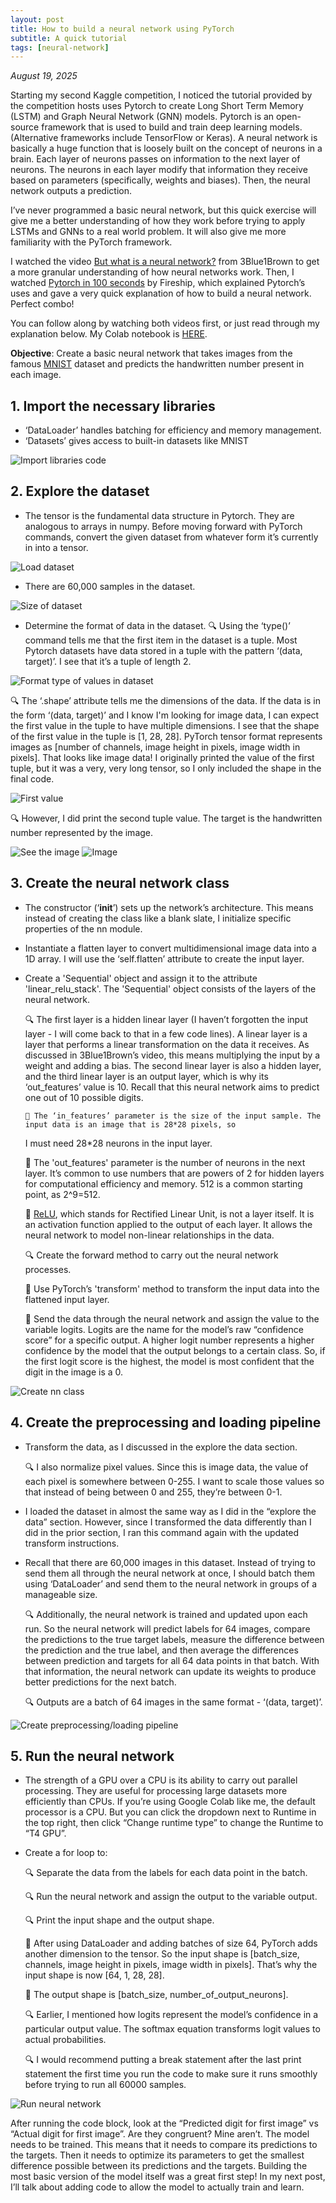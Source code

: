 ```yaml
---
layout: post
title: How to build a neural network using PyTorch
subtitle: A quick tutorial
tags: [neural-network]
---
```


*August 19, 2025*

Starting my second Kaggle competition, I noticed the tutorial provided by the competition hosts uses Pytorch to create 
Long Short Term Memory (LSTM) and Graph Neural Network (GNN) models. Pytorch is an open-source framework that is used to 
build and train deep learning models. (Alternative frameworks include TensorFlow or Keras). A neural network is basically a huge
function that is loosely built on the concept of neurons in a brain. Each layer of neurons passes on information to the next
layer of neurons. The neurons in each layer modify that information they receive based on parameters (specifically, weights and
biases). Then, the neural network outputs a prediction. 

I’ve never programmed a basic neural network, but this quick exercise will give me a better understanding 
of how they work before trying to apply LSTMs and GNNs to a real world problem. It will also give me more familiarity
with the PyTorch framework. 

I watched the video [But what is a neural network?](https://www.youtube.com/watch?v=aircAruvnKk&t=2s) from 3Blue1Brown 
to get a more granular understanding of how neural networks work. Then, I watched 
[Pytorch in 100 seconds](https://www.youtube.com/watch?v=ORMx45xqWkA) by Fireship, which explained Pytorch’s uses and gave
a very quick explanation of how to build a neural network. Perfect combo!

You can follow along by watching both videos first, or just read through my explanation below. My Colab notebook is 
[HERE](https://colab.research.google.com/drive/13p1FF4Ih33jfyCi0UOrVjyIIXxwuTbDN?usp=sharing).

**Objective**: Create a basic neural network that takes images from the famous [MNIST](https://en.wikipedia.org/wiki/MNIST_database)
dataset and predicts the handwritten number present in each image.

## 1. Import the necessary libraries

* ‘DataLoader’ handles batching for efficiency and memory management.
* ‘Datasets’ gives access to built-in datasets like MNIST

![Import libraries code](/assets/nn-imports.jpg)

## 2. Explore the dataset

* The tensor is the fundamental data structure in Pytorch. They are analogous to arrays in numpy. Before moving forward 
with PyTorch commands, convert the given dataset from whatever form it’s currently in into a tensor.

![Load dataset](/assets/nn-explore-dataset-01.jpg)

* There are 60,000 samples in the dataset. 

![Size of dataset](/assets/nn-explore-dataset-02.jpg)

* Determine the format of data in the dataset. 
  🔍 Using the ‘type()’ command tells me that the first item in the dataset is a tuple. Most Pytorch datasets have data
  stored in a tuple with the pattern ‘(data, target)’. I see that it’s a tuple of length 2.

![Format type of values in dataset](/assets/nn-explore-dataset-03.jpg)

  🔍 The ‘.shape’ attribute tells me the dimensions of the data. If the data is in the form ‘(data, target)’ and I know I'm
  looking for image data, I can expect the first value in the tuple to have multiple dimensions. I see that the shape of the
  first value in the tuple is [1, 28, 28]. PyTorch tensor format represents images as 
  [number of channels, image height in pixels, image width in pixels]. That looks like image data! I originally printed the
  value of the first tuple, but it was a very, very long tensor, so I only included the shape in the final code. 

![First value](/assets/nn-explore-dataset-04.jpg)

  🔍 However, I did print the second tuple value. The target is the handwritten number represented by the image.

![See the image](/assets/nn-explore-dataset-05.jpg)
![Image](/assets/nn-explore-dataset-06.jpg)


## 3. Create the neural network class 

* The constructor (‘__init__’) sets up the network’s architecture. This means instead of creating the class like a blank
slate, I initialize specific properties of the nn module. 
* Instantiate a flatten layer to convert multidimensional image data into a 1D array. I will use the ‘self.flatten’ 
attribute to create the input layer.
* Create a 'Sequential' object and assign it to the attribute 'linear_relu_stack'. The 'Sequential' object consists of
the layers of the neural network.

  🔍 The first layer is a hidden linear layer (I haven’t forgotten the input layer - I will come back to that in a
  few code lines). A linear layer is a layer that performs a linear transformation on the data it receives. As discussed
  in 3Blue1Brown’s video, this means multiplying the input by a weight and adding a bias. The second linear layer is also
  a hidden layer, and the third linear layer is an output layer, which is why its ‘out_features’ value is 10. Recall that this
  neural network aims to predict one out of 10 possible digits.
  
      🔧 The ‘in_features’ parameter is the size of the input sample. The input data is an image that is 28*28 pixels, so
    I must need 28*28 neurons in the input layer.
  
    🔧 The 'out_features' parameter is the number of neurons in the next layer. It’s common to use numbers that are powers 
    of 2 for hidden layers for computational efficiency and memory. 512 is a common starting point, as 2^9=512.
  
    🔧 [ReLU](https://www.datacamp.com/blog/rectified-linear-unit-relu), which stands for Rectified Linear Unit, is 
    not a layer itself. It is an activation function applied to the output of each layer. It allows the neural network to
    model non-linear relationships in the data.
  
  🔍 Create the forward method to carry out the neural network processes.
  
    🔧 Use PyTorch’s 'transform' method to transform the input data into the flattened input layer.
  
    🔧 Send the data through the neural network and assign the value to the variable logits. Logits are the name for the
    model’s raw “confidence score” for a specific output. A higher logit number represents a higher confidence by the model
    that the output belongs to a certain class. So, if the first logit score is the highest, the model is most confident that
    the digit in the image is a 0.

![Create nn class](/assets/nn-create-nn-class.jpg)

## 4. Create the preprocessing and loading pipeline

* Transform the data, as I discussed in the explore the data section.
  
  🔍 I also normalize pixel values. Since this is image data, the value of each pixel is somewhere between 0-255. I
  want to scale those values so that instead of being between 0 and 255, they’re between 0-1.
  
* I loaded the dataset in almost the same way as I did in the “explore the data” section. However, since I transformed 
the data differently than I did in the prior section, I ran this command again with the updated transform instructions.

* Recall that there are 60,000 images in this dataset. Instead of trying to send them all through the neural network at once, 
I should batch them using ‘DataLoader’ and send them to the neural network in groups of a manageable size.

  🔍 Additionally, the neural network is trained and updated upon each run. So the neural network will predict labels for
  64 images, compare the predictions to the true target labels, measure the difference between the prediction and the true
  label, and then average the differences between prediction and targets for all 64 data points in that batch. With that 
  information, the neural network can update its weights to produce better predictions for the next batch.
  
  🔍 Outputs are a batch of 64 images in the same format - ‘(data, target)’.

![Create preprocessing/loading pipeline](/assets/nn-pipeline.jpg)

## 5. Run the neural network

* The strength of a GPU over a CPU is its ability to carry out parallel processing. They are useful for processing large 
datasets more efficiently than CPUs. If you’re using Google Colab like me, the default processor is a CPU. But you can click
the dropdown next to Runtime in the top right, then click “Change runtime type” to change the Runtime to “T4 GPU”.
* Create a for loop to:
  
  🔍 Separate the data from the labels for each data point in the batch.
  
  🔍 Run the neural network and assign the output to the variable output.
  
  🔍 Print the input shape and the output shape.
  
    🔧 After using DataLoader and adding batches of size 64, PyTorch adds another dimension to the tensor. So the input
    shape is [batch_size, channels, image height in pixels, image width in pixels]. That’s why the input shape is now 
    [64, 1, 28, 28].
  
    🔧 The output shape is [batch_size, number_of_output_neurons].
  
  🔍 Earlier, I mentioned how logits represent the model’s confidence in a particular output value. The softmax equation 
  transforms logit values to actual probabilities.
  
  🔍 I would recommend putting a break statement after the last print statement the first time you run the code to make 
  sure it runs smoothly before trying to run all 60000 samples. 

![Run neural network](/assets/nn-run-nn.jpg)

After running the code block, look at the “Predicted digit for first image” vs “Actual digit for first image”. Are they 
congruent? Mine aren’t. The model needs to be trained. This means that it needs to compare its predictions to the targets.
Then it needs to optimize its parameters to get the smallest difference possible between its predictions and the targets.
Building the most basic version of the model itself was a great first step! In my next post, I’ll talk about adding code to
allow the model to actually train and learn.






